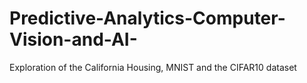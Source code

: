 # Predictive-Analytics-Computer-Vision-and-AI-
Exploration of the California Housing, MNIST and the CIFAR10 dataset
